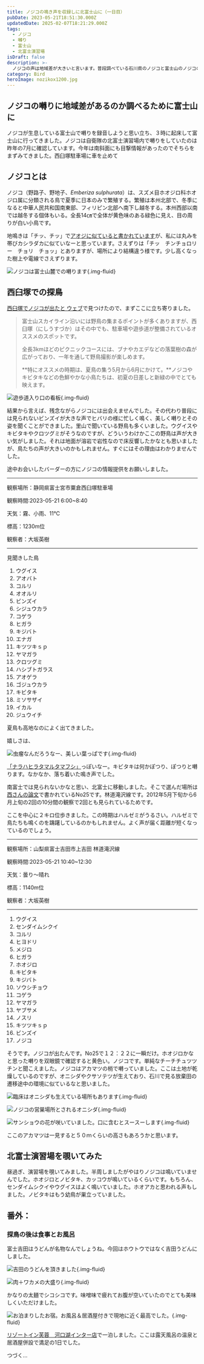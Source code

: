 ```yaml
---
title: ノジコの鳴き声を収録しに北富士山に（一日目）
pubDate: 2023-05-21T18:51:30.000Z
updatedDate: 2025-02-07T18:21:29.000Z
tags:
  - ノジコ
  - 囀り
  - 富士山
  - 北富士演習場
isDraft: false
description: >-
  ノジコの声は地域差が大きいと言います。普段調べている石川県のノジコと富士山のノジコの囀りは果たして違うのでしょうか。それを確かめに富士山に行ってきました。ネットで調べると南富士山（西臼塚）にも観察例があり、そこをまず調査。今日は見つかるでしょうか。
category: Bird
heroImage: nozikox1200.jpg
---
```


## ノジコの囀りに地域差があるのか調べるために富士山に

ノジコが生息している富士山で囀りを録音しようと思い立ち、３時に起床して富士山に行ってきました。ノジコは自衛隊の北富士演習場内で囀りをしていたのは昨年の7月に確認しています。今年は南斜面にも目撃情報があったのでそちらをまずみてきました。西臼塚駐車場に車を止めて



## ノジコとは

ノジコ（野路子、野地子、*Emberiza sulphurata*）は、スズメ目ホオジロ科ホオジロ属に分類される鳥で夏季に日本のみで繁殖する。繁殖は本州北部で、冬季になると中華人民共和国南東部、フィリピン北部へ南下し越冬する。本州西部以南では越冬する個体もいる。全長14㎝で全体が黄色味のある緑色に見え、目の周りが白い小鳥です。

地鳴きは「チッ、チッ」で[アオジに似ていると書かれています](https://www.suntory.co.jp/eco/birds/encyclopedia/detail/4660.html)が、私には丸みを帯びカシラダカに似ていなーと思っています。さえずりは「チッ　チンチョロリー　チョリ　チョッ」とありますが、場所により結構違う様です。少し高くなった樹上や電線でさえずります。



![ノジコは富士山麓での囀ります](https://object-storage.tyo2.conoha.io/v1/nc_2520d9a1_blog-astro-assets/blog-astro-assets/nozikox1200.jpg){.img-fluid}

## 西臼塚での探鳥

[西臼塚でノジコが出たと ウェブ](https://goopass.jp/animal/bird/bird-sizuoka)で見つけたので、まずここに立ち寄りました。



> 富士山スカイライン沿いには野鳥の集まるポイントが多くありますが、西臼塚（にしうすづか）はその中でも、駐車場や遊歩道が整備されているオススメのスポットです。
>
> 全長3kmほどのピクニックコースには、ブナやカエデなどの落葉樹の森が広がっており、一年を通して野鳥撮影が楽しめます。
>
> **特にオススメの時期は、夏鳥の集う5月から6月にかけて。**ノジコやキビタキなどの色鮮やかな小鳥たちは、初夏の日差しと新緑の中でとても映えます。

![遊歩道入り口の看板](https://object-storage.tyo2.conoha.io/v1/nc_2520d9a1_blog-astro-assets/blog-astro-assets/IMG_6360x1200.JPG){.img-fluid}

結果から言えば、残念ながらノジコには出会えませんでした。その代わり普段には見られないビンズイが大きな声でヒバリの様に忙しく鳴く、美しく囀りとその姿を聞くことができました。里山で聞いている野鳥も多くいました。ウグイスやキビタキやクロツグミがそうなのですが、どういうわけかここの野鳥は声が大きい気がしました。それは地面が溶岩で岩性なので床反響したかなとも思いましたが、鳥たちの声が大きいのかもしれません。すぐにはその理由はわかりませんでした。

途中お会いしたバーダーの方にノジコの情報提供をお願いしました。

---

観察場所：静岡県富士宮市粟倉西臼塚駐車場

観察時間:2023-05-21 6:00~8:40

天気：霧、小雨、11℃

標高：1230m位

観察者：大坂英樹

---

見聞きした鳥

1. ウグイス
2. アオバト
3. コルリ
4. オオルリ
5. ビンズイ
6. シジュウカラ
7. コゲラ
8. ヒガラ
9. キジバト
10. エナガ
11. キツツキｓｐ
12. ヤマガラ
13. クロツグミ
14. ハシブトガラス
15. アオゲラ
16. ゴジュウカラ
17. キビタキ
18. ミソサザイ
19. イカル
20. ジュウイチ

夏鳥も高地なのによく出てきました。

嬉しさは、



![虫瘤なんだろうなー、美しい葉っぱです](https://object-storage.tyo2.conoha.io/v1/nc_2520d9a1_blog-astro-assets/blog-astro-assets/IMG_6378x1200.JPG){.img-fluid}



[「ナラハヒラタマルタマフシ」](https://plaza.rakuten.co.jp/calfee/diary/200709140000/)っぽいなー。キビタキは何かぽつり、ぽつりと囀ります。なかなか、落ち着いた鳴き声でした。





南富士では見られないかなと思い、北富士に移動しました。そこで選んだ場所は[西さんの論文](https://www.mfri.pref.yamanashi.jp/mfr/pdf/no7/nishi_25.pdf)で書かれているNo25です。林道滝沢線です。2012年5月下旬から6月上旬の2回の10分間の観察で2回とも見られているためです。



ここを中心に２キロ位歩きました。この時期はハルゼミがうるさい。ハルゼミで鳥たちも鳴くのを躊躇しているのかもしれません。よく声が届く距離が短くなっているのでしょう。



---

観察場所：山梨県富士吉田市上吉田 林道滝沢線

観察時間:2023-05-21 10:40~12:30

天気：曇り〜晴れ

標高：1140m位

観察者：大坂英樹

---

1. ウグイス
2. センダイムシクイ
3. コルリ
4. ヒヨドリ
5. メジロ
6. ヒガラ
7. ホオジロ
8. キビタキ
9. キジバト
10. ソウシチョウ
11. コゲラ
12. ヤマガラ
13. ヤブサメ
14. ノスリ
15. キツツキｓｐ
16. ビンズイ
17. ノジコ



そうです。ノジコが出たんです。No25で１２：２２に一瞬だけ。ホオジロかなと思った囀りを双眼鏡で確認すると黄色い。ノジコです。単純なチーチチュツツチンと聞こえました。ノジコはアカマツの梢で囀っていました。ここは土地が乾燥しているのですが、オニシダやクサソテツが生えており、石川で見る放棄田の遷移途中の環境に似ているなと思いました。



![臨床はオニシダも生えている場所もあります](https://object-storage.tyo2.conoha.io/v1/nc_2520d9a1_blog-astro-assets/blog-astro-assets/IMG_6390x1200.JPG){.img-fluid}





![ノジコの営巣場所とされるオニシダ](https://object-storage.tyo2.conoha.io/v1/nc_2520d9a1_blog-astro-assets/blog-astro-assets/IMG_6416x1200.JPG){.img-fluid}

![サンショウの花が咲いていました。口に含むとスースーします](https://object-storage.tyo2.conoha.io/v1/nc_2520d9a1_blog-astro-assets/blog-astro-assets/IMG_6413x1200.JPG){.img-fluid}



ここのアカマツは一見すると５０ｍくらいの高さもあろうかと思います。





## 北富士演習場を覗いてみた

昼過ぎ、演習場を覗いてみました。半周しましたがやはりノジコは鳴いていませんでした。ホオジロとノビタキ、カッコウが鳴いているくらいです。もちろん、センダイムシクイやウグイスはよく鳴いていました。ホオアカと思われる声もしました。ノビタキはもう幼鳥が巣立っていました。





## 番外：

### 探鳥の後は食事とお風呂

富士吉田はうどんが名物なんでしょうね。今回はホウトウではなく吉田うどんにしました。



![吉田のうどんを頂きました](https://object-storage.tyo2.conoha.io/v1/nc_2520d9a1_blog-astro-assets/blog-astro-assets/IMG_6428x1200.JPG){.img-fluid}







![肉＋ワカメの大盛り](https://object-storage.tyo2.conoha.io/v1/nc_2520d9a1_blog-astro-assets/blog-astro-assets/IMG_6430x1200.JPG){.img-fluid}



かなりの太麺でシコシコです。味噌味で疲れてお腹が空いていたのでとても美味しくいただけました。

![お泊まりしたお宿。お風呂＆居酒屋付きで現地に近く最高でした。](https://object-storage.tyo2.conoha.io/v1/nc_2520d9a1_blog-astro-assets/blog-astro-assets/IMG_6456x1200.JPG){.img-fluid}

[リゾートイン芙蓉　河口湖インター店](https://fuyo-hs.jp/)で一泊しました。ここは露天風呂の温泉と居酒屋併設で満足の1日でした。



つづく...

